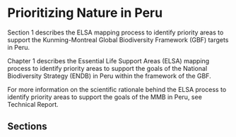 # Prioritizing Nature in Peru

Section 1 describes the ELSA mapping process to identify priority areas to support the Kunming-Montreal Global Biodiversity Framework (GBF) targets in Peru.

Chapter 1 describes the Essential Life Support Areas (ELSA) mapping process to identify priority areas to support the goals of the National Biodiversity Strategy (ENDB) in Peru within the framework of the GBF.

For more information on the scientific rationale behind the ELSA process to identify priority areas to support the goals of the MMB in Peru, see Technical Report.

## Sections

<!-- Navigation items:
   01_intro
   02_webtool
   03_annexes
-->
